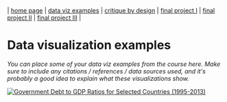 | [home page](https://cmustudent.github.io/tswd-portfolio-templates/) | [data viz examples](dataviz-examples) | [critique by design](critique-by-design) | [final project I](final-project-part-one) | [final project II](final-project-part-two) | [final project III](final-project-part-three) |

# Data visualization examples
_You can place some of your data viz examples from the course here.  Make sure to include any citations / references / data sources used, and it's probably a good idea to explain what these visualizations show._

<div class='tableauPlaceholder' id='viz1757023744498' style='position: relative'><noscript><a href='#'><img alt='Government Debt to GDP Ratios for Selected Countries (1995-2013) ' 
                                                                                                         src='https:&#47;&#47;public.tableau.com&#47;static&#47;images&#47;JW&#47;JWBook1&#47;Sheet1&#47;1_rss.png' style='border: none' /></a></noscript><object class='tableauViz'  style='display:none;'><param name='host_url' value='https%3A%2F%2Fpublic.tableau.com%2F' /> <param name='embed_code_version' value='3' /> <param name='site_root' value='' /><param name='name' value='JWBook1&#47;Sheet1' /><param name='tabs' value='no' /><param name='toolbar' value='yes' /><param name='static_image' value='https:&#47;&#47;public.tableau.com&#47;static&#47;images&#47;JW&#47;JWBook1&#47;Sheet1&#47;1.png' /> <param name='animate_transition' value='yes' /><param name='display_static_image' value='yes' /><param name='display_spinner' value='yes' /><param name='display_overlay' value='yes' /><param name='display_count' value='yes' /><param name='language' value='zh-CN' /><param name='filter' value='publish=yes' /></object></div>               
<script type='text/javascript'>                                                                          var divElement = document.getElementById('viz1757023744498')；  
 var vizElement = divElement.getElementsByTagName('object')[0];    vizElement.style.width='100%';vizElement.style.height=(divElement.offsetWidth*0.75)+'px';
 var scriptElement = document.createElement('script'); 
 scriptElement.src = 'https://public.tableau.com/javascripts/api/viz_v1.js';    
 vizElement.parentNode.insertBefore(scriptElement, vizElement);         
                                                                                                  </script>
